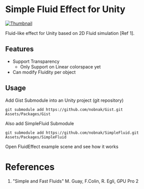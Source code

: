# Simple Fluid Effect for Unity

[![Thumbnail](http://img.youtube.com/vi/EYmZhtEaxP8/0.jpg)](https://youtu.be/EYmZhtEaxP8)

Fluid-like effect for Unity based on 2D Fluid simulation [Ref 1]. 

## Features
- Support Transparency
  - Only Support on Linear colorspace yet
- Can modify Fluidity per object

## Usage
Add Gist Submodule into an Unity project (git repository)
```
git submodule add https://github.com/nobnak/Gist.git Assets/Packages/Gist
```
Also add SimpleFluid Submodule
```
git submodule add https://github.com/nobnak/SimpleFluid.git Assets/Packages/SimpleFluid
```
Open FluidEffect example scene and see how it works

# References
1. "Simple and Fast Fluids" M. Guay, F.Colin, R. Egli, GPU Pro 2
